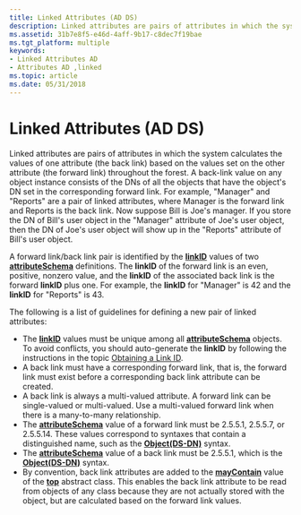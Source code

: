 ```yaml
---
title: Linked Attributes (AD DS)
description: Linked attributes are pairs of attributes in which the system calculates the values of one attribute (the back link) based on the values set on the other attribute (the forward link) throughout the forest.
ms.assetid: 31b7e8f5-e46d-4aff-9b17-c8dec7f19bae
ms.tgt_platform: multiple
keywords:
- Linked Attributes AD
- Attributes AD ,linked
ms.topic: article
ms.date: 05/31/2018
---
```


# Linked Attributes (AD DS)

Linked attributes are pairs of attributes in which the system calculates the values of one attribute (the back link) based on the values set on the other attribute (the forward link) throughout the forest. A back-link value on any object instance consists of the DNs of all the objects that have the object's DN set in the corresponding forward link. For example, "Manager" and "Reports" are a pair of linked attributes, where Manager is the forward link and Reports is the back link. Now suppose Bill is Joe's manager. If you store the DN of Bill's user object in the "Manager" attribute of Joe's user object, then the DN of Joe's user object will show up in the "Reports" attribute of Bill's user object.

A forward link/back link pair is identified by the [**linkID**](https://docs.microsoft.com/windows/desktop/ADSchema/a-linkid) values of two [**attributeSchema**](https://docs.microsoft.com/windows/desktop/ADSchema/c-attributeschema) definitions. The **linkID** of the forward link is an even, positive, nonzero value, and the **linkID** of the associated back link is the forward **linkID** plus one. For example, the **linkID** for "Manager" is 42 and the **linkID** for "Reports" is 43.

The following is a list of guidelines for defining a new pair of linked attributes:

-   The [**linkID**](https://docs.microsoft.com/windows/desktop/ADSchema/a-linkid) values must be unique among all [**attributeSchema**](https://docs.microsoft.com/windows/desktop/ADSchema/c-attributeschema) objects. To avoid conflicts, you should auto-generate the **linkID** by following the instructions in the topic [Obtaining a Link ID](obtaining-a-link-id.md).
-   A back link must have a corresponding forward link, that is, the forward link must exist before a corresponding back link attribute can be created.
-   A back link is always a multi-valued attribute. A forward link can be single-valued or multi-valued. Use a multi-valued forward link when there is a many-to-many relationship.
-   The [**attributeSchema**](https://docs.microsoft.com/windows/desktop/ADSchema/c-attributeschema) value of a forward link must be 2.5.5.1, 2.5.5.7, or 2.5.5.14. These values correspond to syntaxes that contain a distinguished name, such as the [**Object(DS-DN)**](https://docs.microsoft.com/windows/desktop/ADSchema/s-object-ds-dn) syntax.
-   The [**attributeSchema**](https://docs.microsoft.com/windows/desktop/ADSchema/c-attributeschema) value of a back link must be 2.5.5.1, which is the [**Object(DS-DN)**](https://docs.microsoft.com/windows/desktop/ADSchema/s-object-ds-dn) syntax.
-   By convention, back link attributes are added to the [**mayContain**](https://docs.microsoft.com/windows/desktop/ADSchema/a-maycontain) value of the [**top**](https://docs.microsoft.com/windows/desktop/ADSchema/c-top) abstract class. This enables the back link attribute to be read from objects of any class because they are not actually stored with the object, but are calculated based on the forward link values.

 

 




